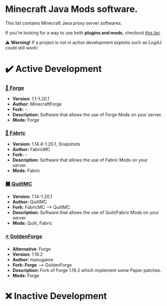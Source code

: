 # Minecraft Java Mods software.
This list contains Minecraft Java proxy server softwares.

If you're looking for a way to use both **plugins and mods**, checkout [this list](https://github.com/TonimatasDEV/server-softwares/blob/master/java/MODS+PLUGINS.md).

⚠️ **Warning!** If a project is not in active development exploits such as Log4J could still work!

# ✔️ Active Development
### [🔨 Forge](http://files.minecraftforge.net/)
- **Version:** 1.1-1.20.1
- **Author:** MinecraftForge
- **Fork:** -
- **Description:** Software that allows the use of Forge Mods on your server.
- **Mods:** Forge

### [🧻 Fabric](https://fabricmc.net/)
- **Version:** 1.14.4-1.20.1, Snapshots
- **Author:** FabricMC
- **Fork:** -
- **Description:** Software that allows the use of Fabric Mods on your server.
- **Mods:** Fabric

### [🟪 QuiltMC](https://quiltmc.org/)
- **Version:** 1.14-1.20.1
- **Author:** QuiltMC
- **Fork:** FabricMC --> QuiltMC
- **Description:** Software that allows the use of Quilt/Fabric Mods on your server.
- **Mods:** Quilt, Fabric

### [⭐ GoldenForge](https://github.com/GoldenForge/GoldenForge)
- **Alternative**: Forge
- **Version:** 1.19.2
- **Author:** manugame
- **Fork: Forge** --> GoldenForge
- **Description:** Fork of Forge 1.19.2 which implement some Paper patches.
- **Mods:** Forge

# ❌ Inactive Development